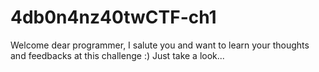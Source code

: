 # 4db0n4nz40twCTF-ch1
Welcome dear programmer, I salute you and want to learn your thoughts and feedbacks at this challenge :) Just take a look...
